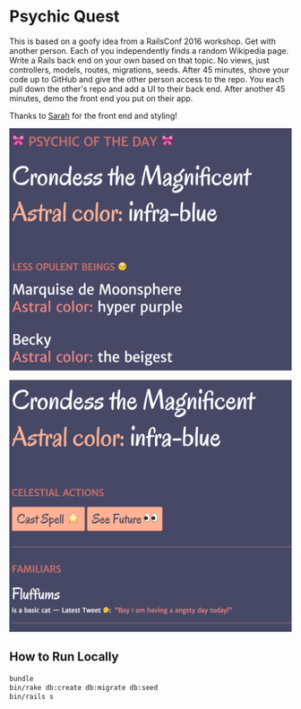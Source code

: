 # Psychic Quest

This is based on a goofy idea from a RailsConf 2016 workshop. Get with another person. Each of you independently finds a random Wikipedia page. Write a Rails back end on your own based on that topic. No views, just controllers, models, routes, migrations, seeds. After 45 minutes, shove your code up to GitHub and give the other person access to the repo. You each pull down the other's repo and add a UI to their back end. After another 45 minutes, demo the front end you put on their app.

Thanks to [Sarah](https://github.com/cheshire137) for the front end and styling!

![Screenshot](https://raw.githubusercontent.com/summasmiff/psychic-quest/master/screenshot.png)

![Screenshot 2](https://raw.githubusercontent.com/summasmiff/psychic-quest/master/screenshot2.png)

## How to Run Locally

    bundle
    bin/rake db:create db:migrate db:seed
    bin/rails s
